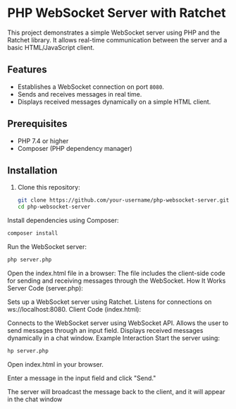 # PHP WebSocket Server with Ratchet

This project demonstrates a simple WebSocket server using PHP and the Ratchet library. It allows real-time communication between the server and a basic HTML/JavaScript client.

## Features

- Establishes a WebSocket connection on port `8080`.
- Sends and receives messages in real time.
- Displays received messages dynamically on a simple HTML client.

## Prerequisites

- PHP 7.4 or higher
- Composer (PHP dependency manager)

## Installation

1. Clone this repository:
   ```bash
   git clone https://github.com/your-username/php-websocket-server.git
   cd php-websocket-server
Install dependencies using Composer:

```bash
composer install
```
Run the WebSocket server:
```bash
php server.php
```
Open the index.html file in a browser:
The file includes the client-side code for sending and receiving messages through the WebSocket.
How It Works
Server Code (server.php):

Sets up a WebSocket server using Ratchet.
Listens for connections on ws://localhost:8080.
Client Code (index.html):

Connects to the WebSocket server using WebSocket API.
Allows the user to send messages through an input field.
Displays received messages dynamically in a chat window.
Example Interaction
Start the server using:

```bash
hp server.php
```
Open index.html in your browser.

Enter a message in the input field and click "Send."

The server will broadcast the message back to the client, and it will appear in the chat window
